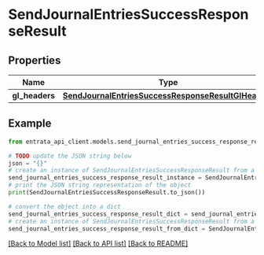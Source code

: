 # SendJournalEntriesSuccessResponseResult


## Properties

Name | Type | Description | Notes
------------ | ------------- | ------------- | -------------
**gl_headers** | [**SendJournalEntriesSuccessResponseResultGlHeaders**](SendJournalEntriesSuccessResponseResultGlHeaders.md) |  | 

## Example

```python
from entrata_api_client.models.send_journal_entries_success_response_result import SendJournalEntriesSuccessResponseResult

# TODO update the JSON string below
json = "{}"
# create an instance of SendJournalEntriesSuccessResponseResult from a JSON string
send_journal_entries_success_response_result_instance = SendJournalEntriesSuccessResponseResult.from_json(json)
# print the JSON string representation of the object
print(SendJournalEntriesSuccessResponseResult.to_json())

# convert the object into a dict
send_journal_entries_success_response_result_dict = send_journal_entries_success_response_result_instance.to_dict()
# create an instance of SendJournalEntriesSuccessResponseResult from a dict
send_journal_entries_success_response_result_from_dict = SendJournalEntriesSuccessResponseResult.from_dict(send_journal_entries_success_response_result_dict)
```
[[Back to Model list]](../README.md#documentation-for-models) [[Back to API list]](../README.md#documentation-for-api-endpoints) [[Back to README]](../README.md)


